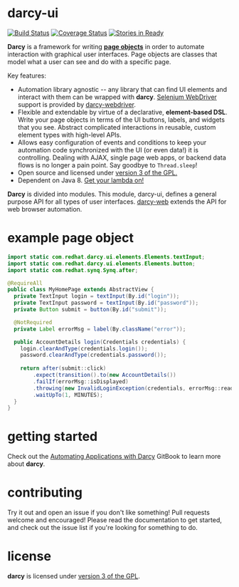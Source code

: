 darcy-ui
=========
[![Build Status](https://travis-ci.org/darcy-framework/darcy-ui.svg?branch=master)](https://travis-ci.org/darcy-framework/darcy-ui) [![Coverage Status](https://coveralls.io/repos/darcy-framework/darcy-ui/badge.png?branch=master)](https://coveralls.io/r/darcy-framework/darcy-ui?branch=master)
[![Stories in Ready](https://badge.waffle.io/darcy-framework/darcy-ui.png?label=ready&title=Ready)](https://waffle.io/darcy-framework/darcy-ui)

**Darcy** is a framework for writing [**page objects**](http://martinfowler.com/bliki/PageObject.html) in order to automate interaction with graphical user interfaces. Page objects are classes that model what a user can see and do with a specific page.

Key features:

* Automation library agnostic -- any library that can find UI elements and interact with them can be wrapped with **darcy**. [Selenium WebDriver](https://code.google.com/p/selenium/) support is provided by [darcy-webdriver](https://github.com/darcy-framework/darcy-webdriver).
* Flexible and extendable by virtue of a declarative, **element-based DSL**. Write your page objects in terms of the UI buttons, labels, and widgets that you see. Abstract complicated interactions in reusable, custom element types with high-level APIs.
* Allows easy configuration of events and conditions to keep your automation code synchronized with the UI (or even data!) it is controlling. Dealing with AJAX, single page web apps, or backend data flows is no longer a pain point. Say goodbye to `Thread.sleep`!
* Open source and licensed under [version 3 of the GPL.](https://www.gnu.org/copyleft/gpl.html)
* Dependent on Java 8. [Get your lambda on!](http://docs.oracle.com/javase/tutorial/java/javaOO/lambdaexpressions.html)

**Darcy** is divided into modules. This module, darcy-ui, defines a general purpose API for all types of user interfaces. [darcy-web][4] extends the API for web browser automation.

example page object
===================
```java
import static com.redhat.darcy.ui.elements.Elements.textInput;
import static com.redhat.darcy.ui.elements.Elements.button;
import static com.redhat.synq.Synq.after;

@RequireAll
public class MyHomePage extends AbstractView {
  private TextInput login = textInput(By.id("login"));
  private TextInput password = textInput(By.id("password"));
  private Button submit = button(By.id("submit"));

  @NotRequired
  private Label errorMsg = label(By.className("error"));

  public AccountDetails login(Credentials credentials) {
    login.clearAndType(credentials.login());
    password.clearAndType(credentials.password());
    
    return after(submit::click)
        .expect(transition().to(new AccountDetails())
        .failIf(errorMsg::isDisplayed)
        .throwing(new InvalidLoginException(credentials, errorMsg::readText))
        .waitUpTo(1, MINUTES);
  }
}
```

getting started
===============

Check out the [Automating Applications with Darcy][5] GitBook to learn more about **darcy**.


contributing
============

Try it out and open an issue if you don't like something! Pull requests welcome and encouraged! Please read the documentation to get started, and check out the issue list if you're looking for something to do.

license
=======

**darcy** is licensed under [version 3 of the GPL][2].


  [1]: https://github.com/darcy-framework/synq
  [2]: https://www.gnu.org/copyleft/gpl.html
  [3]: https://github.com/darcy-framework/darcy-webdriver
  [4]: https://github.com/darcy-framework/darcy-web
  [5]: http://darcy-framework.gitbooks.io/automating-applications-with-darcy/
  [6]: http://martinfowler.com/bliki/PageObject.html
